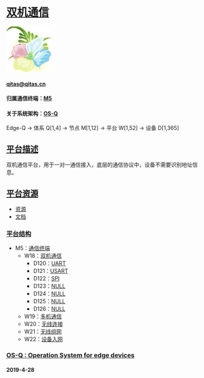 ﻿# [双机通信](https://github.com/OS-Q/W18) 
[![sites](OS-Q/OS-Q.png)](http://www.OS-Q.com)
####  qitas@qitas.cn
#### 归属通信终端：[M5](https://github.com/OS-Q/M5)
#### 关于系统架构：[OS-Q](https://github.com/OS-Q/OS-Q)
Edge-Q -> 体系 Q[1,4] -> 节点 M[1,12] -> 平台 W[1,52] -> 设备 D[1,365]

## [平台描述](https://github.com/OS-Q/W18/wiki) 

双机通信平台，用于一对一通信接入，底层的通信协议中，设备不需要识别地址信息。

## [平台资源](https://github.com/OS-Q/W18) 

- [资源](src/)
- [文档](docs/)

### [平台结构](https://github.com/OS-Q/W18) 

* M5：[通信终端](https://github.com/OS-Q/M5)
	* W18：[双机通信](https://github.com/OS-Q/W18)
		* D120：[UART](https://github.com/OS-Q/D120)
		* D121：[USART](https://github.com/OS-Q/D121)
		* D122：[SPI](https://github.com/OS-Q/D122)
		* D123：[NULL](https://github.com/OS-Q/D123)
		* D124：[NULL](https://github.com/OS-Q/D124)
		* D125：[NULL](https://github.com/OS-Q/D125)
		* D126：[NULL](https://github.com/OS-Q/D126)
	* W19：[多机通信](https://github.com/OS-Q/W19)
	* W20：[无线连接](https://github.com/OS-Q/W20)
	* W21：[无线组网](https://github.com/OS-Q/W21)
	* W22：[设备入网](https://github.com/OS-Q/W22)

### [OS-Q : Operation System for edge devices](http://www.OS-Q.com/Edge/W18)
####  2019-4-28 

